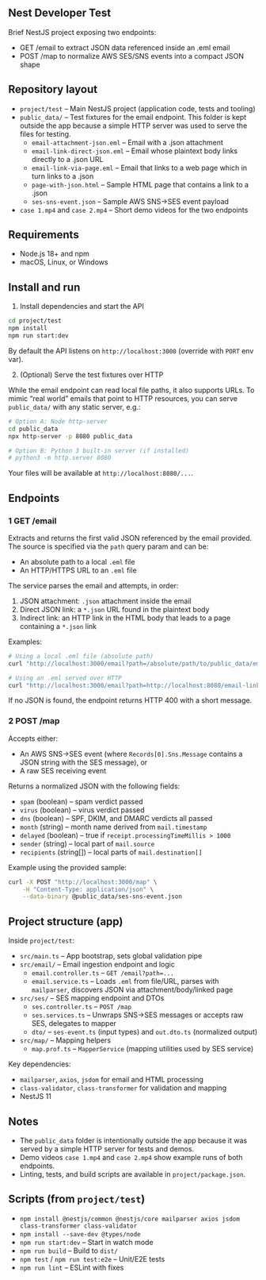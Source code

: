 ## Nest Developer Test

Brief NestJS project exposing two endpoints:
- GET /email to extract JSON data referenced inside an .eml email
- POST /map to normalize AWS SES/SNS events into a compact JSON shape


## Repository layout

- `project/test` – Main NestJS project (application code, tests and tooling)
- `public_data/` – Test fixtures for the email endpoint. This folder is kept outside the app because a simple HTTP server was used to serve the files for testing.
	- `email-attachment-json.eml` – Email with a .json attachment
	- `email-link-direct-json.eml` – Email whose plaintext body links directly to a .json URL
	- `email-link-via-page.eml` – Email that links to a web page which in turn links to a .json
	- `page-with-json.html` – Sample HTML page that contains a link to a .json
	- `ses-sns-event.json` – Sample AWS SNS→SES event payload
- `case 1.mp4` and `case 2.mp4` – Short demo videos for the two endpoints


## Requirements

- Node.js 18+ and npm
- macOS, Linux, or Windows


## Install and run

1) Install dependencies and start the API

```bash
cd project/test
npm install
npm run start:dev
```

By default the API listens on `http://localhost:3000` (override with `PORT` env var).

2) (Optional) Serve the test fixtures over HTTP

While the email endpoint can read local file paths, it also supports URLs. To mimic “real world” emails that point to HTTP resources, you can serve `public_data/` with any static server, e.g.:

```bash
# Option A: Node http-server
cd public_data
npx http-server -p 8080 public_data

# Option B: Python 3 built-in server (if installed)
# python3 -m http.server 8080

```

Your files will be available at `http://localhost:8080/...`.


## Endpoints

### 1 GET /email

Extracts and returns the first valid JSON referenced by the email provided. The source is specified via the `path` query param and can be:
- An absolute path to a local `.eml` file
- An HTTP/HTTPS URL to an `.eml` file

The service parses the email and attempts, in order:
1. JSON attachment: `.json` attachment inside the email
2. Direct JSON link: a `*.json` URL found in the plaintext body
3. Indirect link: an HTTP link in the HTML body that leads to a page containing a `*.json` link

Examples:

```bash
# Using a local .eml file (absolute path)
curl "http://localhost:3000/email?path=/absolute/path/to/public_data/email-attachment-json.eml"

# Using an .eml served over HTTP
curl "http://localhost:3000/email?path=http://localhost:8080/email-link-via-page.eml"
```

If no JSON is found, the endpoint returns HTTP 400 with a short message.


### 2 POST /map

Accepts either:
- An AWS SNS→SES event (where `Records[0].Sns.Message` contains a JSON string with the SES message), or
- A raw SES receiving event

Returns a normalized JSON with the following fields:
- `spam` (boolean) – spam verdict passed
- `virus` (boolean) – virus verdict passed
- `dns` (boolean) – SPF, DKIM, and DMARC verdicts all passed
- `month` (string) – month name derived from `mail.timestamp`
- `delayed` (boolean) – true if `receipt.processingTimeMillis > 1000`
- `sender` (string) – local part of `mail.source`
- `recipients` (string[]) – local parts of `mail.destination[]`

Example using the provided sample:

```bash
curl -X POST "http://localhost:3000/map" \
	-H "Content-Type: application/json" \
	--data-binary @public_data/ses-sns-event.json
```


## Project structure (app)

Inside `project/test`:

- `src/main.ts` – App bootstrap, sets global validation pipe
- `src/email/` – Email ingestion endpoint and logic
	- `email.controller.ts` – `GET /email?path=...`
	- `email.service.ts` – Loads `.eml` from file/URL, parses with `mailparser`, discovers JSON via attachment/body/linked page
- `src/ses/` – SES mapping endpoint and DTOs
	- `ses.controller.ts` – `POST /map`
	- `ses.services.ts` – Unwraps SNS→SES messages or accepts raw SES, delegates to mapper
	- `dto/` – `ses-event.ts` (input types) and `out.dto.ts` (normalized output)
- `src/map/` – Mapping helpers
	- `map.prof.ts` – `MapperService` (mapping utilities used by SES service)

Key dependencies:
- `mailparser`, `axios`, `jsdom` for email and HTML processing
- `class-validator`, `class-transformer` for validation and mapping
- NestJS 11


## Notes

- The `public_data` folder is intentionally outside the app because it was served by a simple HTTP server for tests and demos.
- Demo videos `case 1.mp4` and `case 2.mp4` show example runs of both endpoints.
- Linting, tests, and build scripts are available in `project/package.json`.


## Scripts (from `project/test`)
- `npm install @nestjs/common @nestjs/core mailparser axios jsdom class-transformer class-validator`
- `npm install --save-dev @types/node`
- `npm run start:dev` – Start in watch mode
- `npm run build` – Build to `dist/`
- `npm test` / `npm run test:e2e` – Unit/E2E tests
- `npm run lint` – ESLint with fixes


